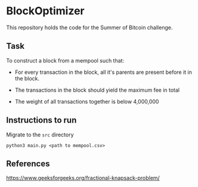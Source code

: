 # BlockOptimizer

This repository holds the code for the Summer of Bitcoin challenge. 

## Task
To construct a block from a mempool such that:                          

- For every transaction in the block, all it's parents are present before it in the block.

- The transactions in the block should yield the maximum fee in total

- The weight of all transactions together is below 4,000,000

## Instructions to run
Migrate to the ```src``` directory

```
python3 main.py <path to mempool.csv>
```

## References

https://www.geeksforgeeks.org/fractional-knapsack-problem/
